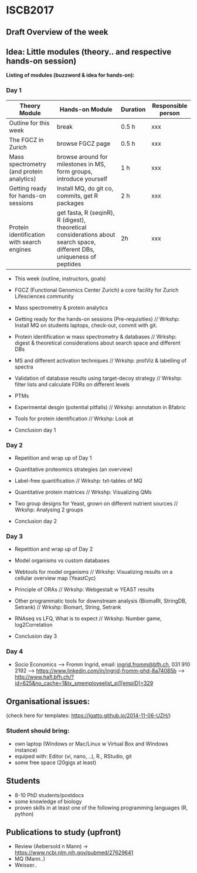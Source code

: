 # ISCB2017

## Draft Overview of the week

## Idea: Little modules (theory.. and respective hands-on session)

**Listing of modules (buzzword & idea for hands-on):**



### Day 1

Theory Module | Hands-on Module | Duration | Responsible person
------------ | ------------- | ------------- | ------------- 
Outline for this week | break | 0.5 h | xxx
The FGCZ in Zurich | browse FGCZ page | 0.5 h | xxx
Mass spectrometry (and protein analytics) | browse around for milestones in MS, form groups, introduce yourself | 1 h | xxx
Getting ready for hands-on sessions | Install MQ, do git co, commits, get R packages | 2 h | xxx
Protein identification with search engines | get fasta, R (seqinR), R (digest), theoretical considerations about search space, different DBs, uniqueness of peptides | 2h | xxx


- This week (outline, instructors, goals)

- FGCZ (Functional Genomics Center Zurich) a core facility for Zurich Lifesciences community

- Mass spectrometry & protein analytics

- Getting ready for the hands-on sessions (Pre-requisities) // Wrkshp: Install MQ on students laptops, check-out, commit with git.

- Protein identification w mass spectrometry & databases // Wrkshp: digest & theoretical considerations about search space and different DBs

- MS and different activation techniques // Wrkshp: protViz & labelling of spectra

- Validation of database results using target-decoy strategy // Wrkshp: filter lists and calculate FDRs on different levels 

- PTMs

- Experimental desgin (potential pitfalls) // Wrkshp: annotation in Bfabric

- Tools for protein identification // Wrkshp: Look at 

- Conclusion day 1




### Day 2
- Repetition and wrap up of Day 1

- Quantitative proteomics strategies (an overview)

- Label-free quantification // Wrkshp: txt-tables of MQ

- Quantitative protein matrices // Wrkshp: Visualizing QMs

- Two group designs for Yeast, grown on different nutrient sources // Wrkshp: Analysing 2 groups

- Conclusion day 2




### Day 3
- Repetition and wrap up of Day 2

- Model organisms vs custom databases 

- Webtools for model organisms // Wrkshp: Visualizing results on a cellular overview map (YeastCyc)

- Principle of ORAs // Wrkshp: Webgestalt w YEAST results

- Other programmatic tools for downstream analysis (BiomaRt, StringDB, Setrank) // Wrkshp: Biomart, String, Setrank

- RNAseq vs LFQ, What is to expect // Wrkshp: Number game, log2Correlation

- Conclusion day 3



### Day 4

- Socio Economics
--> Fromm Ingrid, email: ingrid.fromm@bfh.ch, 031 910 2192 
--> https://www.linkedin.com/in/ingrid-fromm-phd-8a74085b
--> http://www.hafl.bfh.ch/?id=625&no_cache=1&tx_smemployeelist_pi1[empID]=329


## Organisational issues:
(check here for templates: https://lgatto.github.io/2014-11-06-UZH/)

### Student should bring:
- own laptop (Windows or Mac/Linux w Virtual Box and Windows instance)
- equiped with: Editor (vi, nano, ..), R., RStudio, git
- some free space (20gigs at least)


## Students
- 8-10 PhD students/postdocs
- some knowledge of biology
- proven skills in at least one of the following programming languages (R, python)


## Publications to study (upfront)
- Review (Aebersold n Mann) -> https://www.ncbi.nlm.nih.gov/pubmed/27629641
- MQ (Mann..)
- Weisser.. 
